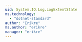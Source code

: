 ```yaml
---
uid: System.IO.Log.LogExtentState
ms.technology: 
  - "dotnet-standard"
author: "Erikre"
ms.author: "erikre"
manager: "erikre"
---
```

